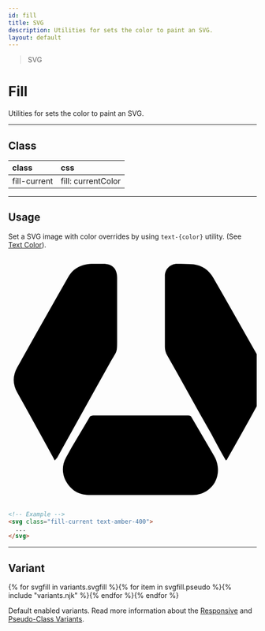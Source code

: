 ```yaml
---
id: fill
title: SVG
description: Utilities for sets the color to paint an SVG.
layout: default
---
```


> SVG

# Fill

Utilities for sets the color to paint an SVG.

---

## Class

| <span class="px-3 py-1 text-white (dark)text-charcoal-100 bg-charcoal-100 (dark)bg-gray-600 rounded-full">class</span> | <span class="px-3 py-1 text-white (dark)text-charcoal-100 bg-charcoal-100 (dark)bg-gray-600 rounded-full">css</span> |
|:--|:--|
| fill-current | fill: currentColor |

---

## Usage

Set a SVG image with color overrides by using `text-{color}` utility. (See [Text Color](/text-color/)).

<y class="px-4 my-2 mx-auto w-56">
  <svg class="w-full h-24 fill-current text-amber-400" role="img" xmlns="http://www.w3.org/2000/svg" xmlns:xlink="http://www.w3.org/1999/xlink" viewBox="0 0 46.8 46.8" enable-background="new 0 0 46.8 46.8" xml:space="preserve">
  <g>
  	<path display="none" fill="#FFFFFF" d="M49.8,45.3c-16.3,0-32.5,0-48.8,0C1,30.6,1,16,1,1.4c16.3,0,32.5,0,48.8,0
  		C49.8,16,49.8,30.6,49.8,45.3z M8.8,38.6c0.1-0.2,0.2-0.3,0.3-0.5c3.3-5.9,6.7-11.8,9.9-17.8c1.5-2.7,1.4-1.8,1.4-5.2
  		c0-3.7,0-7.3,0-11c0-1.7-0.9-2.6-2.6-2.6c-0.6,0-1.3,0-1.9,0c-2,0-3.7,0.8-4.7,2.5C8.1,9.6,4.9,15.3,1.7,20.9
  		c-0.9,1.6-0.9,3.2,0,4.8c2.3,4.2,4.6,8.4,6.9,12.5C8.7,38.4,8.7,38.5,8.8,38.6z M41,38.6c0.1-0.1,0.1-0.2,0.2-0.2
  		c2.4-4.3,4.7-8.5,7.1-12.8c0.8-1.5,0.8-3.1-0.1-4.6C45,15.4,41.9,9.8,38.7,4.1c-0.8-1.5-2.1-2.3-3.7-2.5c-1-0.1-2.1-0.1-3.1-0.1
  		c-1.3,0-2.3,1-2.3,2.3c0,4.4,0,8.9,0,13.3c0,0.5,0.2,1.1,0.4,1.6c2.7,4.9,5.5,9.9,8.3,14.8C39.1,35.2,40.1,36.9,41,38.6z
  		 M24.9,45.1C24.9,45.1,24.9,45.1,24.9,45.1c3.2,0,6.5,0,9.7,0c1.1,0,2.1-0.4,3-1c2-1.5,2.4-4.2,1-6.5c-1.4-2.4-2.8-4.8-4.2-7.2
  		c-0.2-0.3-0.3-0.3-0.6-0.3c-1.2,0-2.3,0-3.5,0c-4.8,0-9.6,0-14.4,0c-0.2,0-0.5,0.1-0.6,0.2c-1.5,2.6-3.1,5.1-4.5,7.7
  		c-0.8,1.4-0.8,2.9-0.1,4.4c0.8,1.8,2.3,2.7,4.3,2.7C18.4,45.2,21.7,45.1,24.9,45.1z"/>
  	<path d="M8.8,38.6c-0.1-0.1-0.2-0.2-0.2-0.3C6.3,34.1,4,29.9,1.7,25.8c-0.9-1.6-0.9-3.2,0-4.8C4.9,15.3,8.1,9.6,11.3,4
  		c1-1.8,2.7-2.5,4.7-2.5c0.6,0,1.3,0,1.9,0c1.7,0,2.6,0.9,2.6,2.6c0,3.7,0,7.3,0,11c0,3.5,0.1,2.5-1.4,5.2
  		c-3.3,5.9-6.6,11.9-9.9,17.8C9,38.3,8.9,38.4,8.8,38.6z"/>
  	<path d="M41,38.6c-1-1.7-1.9-3.4-2.8-5.1c-2.8-4.9-5.5-9.9-8.3-14.8c-0.3-0.5-0.4-1.1-0.4-1.6c0-4.4,0-8.9,0-13.3
  		c0-1.3,1-2.3,2.3-2.3c1,0,2.1,0,3.1,0.1c1.6,0.2,2.9,1.1,3.7,2.5C41.9,9.8,45,15.4,48.2,21c0.8,1.5,0.9,3.1,0.1,4.6
  		c-2.3,4.3-4.7,8.6-7.1,12.8C41.2,38.5,41.1,38.5,41,38.6z"/>
  	<path d="M24.9,45.1c-3.3,0-6.6,0-9.8,0c-1.9,0-3.4-1-4.3-2.7c-0.7-1.4-0.7-3,0.1-4.4c1.4-2.6,3-5.1,4.5-7.7
  		c0.1-0.1,0.4-0.2,0.6-0.2c4.8,0,9.6,0,14.4,0c1.2,0,2.3,0,3.5,0c0.3,0,0.5,0.1,0.6,0.3c1.4,2.4,2.8,4.8,4.2,7.2
  		c1.4,2.3,0.9,5.1-1,6.5c-0.9,0.7-1.9,1-3,1C31.4,45.1,28.2,45.1,24.9,45.1C24.9,45.1,24.9,45.1,24.9,45.1z"/>
  </g>
  </svg>
</y>

```html
<!-- Example -->
<svg class="fill-current text-amber-400">
  ...
</svg>
```

---

## Variant

<y class="flex flex-gap-2 flex-wrap justify-start items-center">{% for svgfill in variants.svgfill %}{% for item in svgfill.pseudo %}{% include "variants.njk" %}{% endfor %}{% endfor %}</y>

Default enabled variants. Read more information about the [Responsive](/responsive) and [Pseudo-Class Variants](/pseudo-class-variants/).

